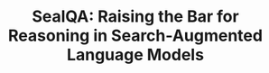 ---
title: "SealQA: Raising the Bar for Reasoning in Search-Augmented Language Models"
collection: publications
permalink: 
venue: 'Preprint'
award: 
authors: '<b>Thinh Pham</b>, Nguyen Nguyen, Pratibha Zunjare, Weiyuan Chen, Yu-Min Tseng, Tu Vu'
paper: "https://arxiv.org/pdf/2506.01062"
year: 2025
code: 
blog: 
slide: 
talk: 
---